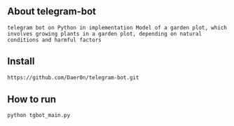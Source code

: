 
## About telegram-bot

```
telegram bot on Python in implementation Model of a garden plot, which involves growing plants in a garden plot, depending on natural conditions and harmful factors
```

## Install

```bash
https://github.com/Daer0n/telegram-bot.git
```

## How to run

```python
python tgbot_main.py
```